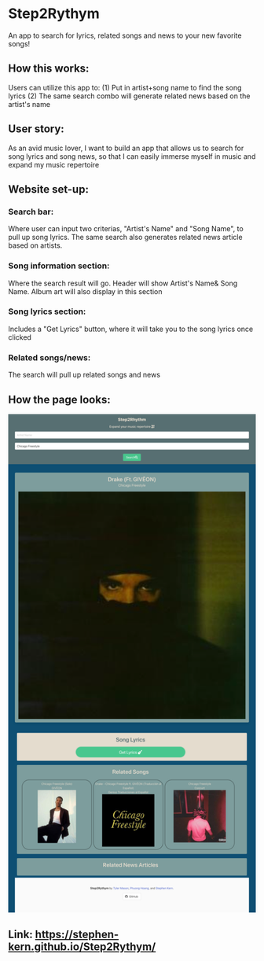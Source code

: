 # Step2Rythym
An app to search for lyrics, related songs and news to your new favorite songs!



## How this works:
Users can utilize this app to:
(1) Put in artist+song name to find the song lyrics
(2) The same search combo will generate related news based on the artist's name



## User story:
As an avid music lover, I want to build an app that allows us to search for song lyrics and song news, so that I can easily immerse myself in music and expand my music repertoire



## Website set-up:
### Search bar: 
Where user can input two criterias, "Artist's Name" and "Song Name", to pull up song lyrics. The same search also generates related news article based on artists. 

### Song information section: 
Where the search result will go. Header will show Artist's Name& Song Name. Album art will also display in this section

### Song lyrics section: 
Includes a "Get Lyrics" button, where it will take you to the song lyrics once clicked

### Related songs/news: 
The search will pull up related songs and news


## How the page looks:
![Screenshot of Step2Rythym landing page](Step2Rythym.png)



## Link: https://stephen-kern.github.io/Step2Rythym/


